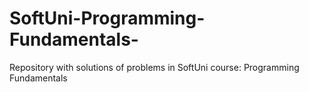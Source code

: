 # SoftUni-Programming-Fundamentals-
Repository with solutions of problems in SoftUni course: Programming Fundamentals 
